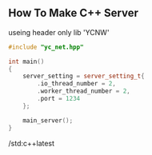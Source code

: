 ## How To Make C++ Server

useing header only lib 'YCNW'

```cpp
#include "yc_net.hpp"

int main()
{
    server_setting = server_setting_t{
        .io_thread_number = 2,
        .worker_thread_number = 2,
        .port = 1234
    };	

    main_server();
}
```

/std:c++latest